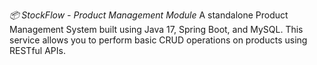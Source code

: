 *📦 StockFlow - Product Management Module*
A standalone Product Management System built using Java 17, Spring Boot, and MySQL. This service allows you to perform basic CRUD operations on products using RESTful APIs.
